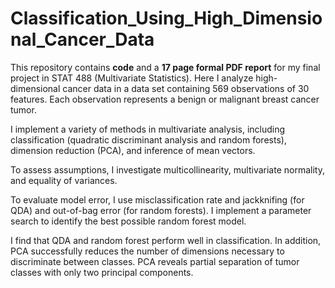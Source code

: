# Classification_Using_High_Dimensional_Cancer_Data

This repository contains **code** and a **17 page formal PDF report** for my final project in STAT 488 (Multivariate Statistics). Here I analyze high-dimensional cancer data in a data set containing 569 observations of 30 features. Each observation represents a benign or malignant breast cancer tumor.

I implement a variety of methods in multivariate analysis, including classification (quadratic discriminant analysis and random forests), dimension reduction (PCA), and inference of mean vectors.

To assess assumptions, I investigate multicollinearity, multivariate normality, and equality of variances.

To evaluate model error, I use misclassification rate and jackknifing (for QDA) and out-of-bag error (for random forests). I implement a parameter search to identify the best possible random forest model.

I find that QDA and random forest perform well in classification. In addition, PCA successfully reduces the number of dimensions necessary to discriminate between classes. PCA reveals partial separation of tumor classes with only two principal components.
